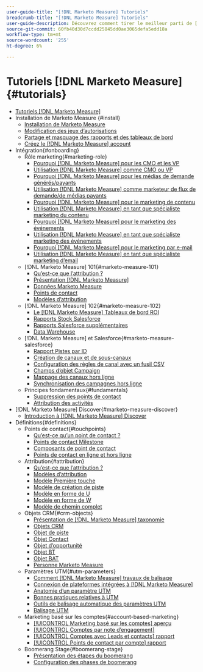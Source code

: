 ```yaml
---
user-guide-title: "[!DNL Marketo Measure] Tutoriels"
breadcrumb-title: "[!DNL Marketo Measure] Tutoriels"
user-guide-description: Découvrez comment tirer le meilleur parti de [!DNL Adobe Marketo Measure] (anciennement, [!DNL Bizible]), the industry's leading B2B marketing attribution application. Watch tutorials on installation, onboarding, [!DNL Marketo Measure] les fondamentaux et les définitions.
source-git-commit: 60fb40d30d7ccdd25845dd0ae3065defa5edd18a
workflow-type: tm+mt
source-wordcount: '255'
ht-degree: 6%

---
```



# Tutoriels [!DNL Marketo Measure] {#tutorials}

+ [Tutoriels [!DNL Marketo Measure]](overview.md)
+ Installation de Marketo Measure {#install}
   + [Installation de Marketo Measure](installing/install-production.md)
   + [Modification des jeux d’autorisations](installing/modify-permission-sets-production.md)
   + [Partage et masquage des rapports et des tableaux de bord](installing/sharing-reports-production.md)
   + [Créez le [!DNL Marketo Measure] account](installing/creating-marketo-measure-account-production.md)
+ Intégration{#onboarding}
   + Rôle marketing{#marketing-role}
      + [Pourquoi [!DNL Marketo Measure] pour les CMO et les VP](onboarding/marketing-role/cmo-and-vp-why.md)
      + [Utilisation [!DNL Marketo Measure] comme CMO ou VP](onboarding/marketing-role/cmo-and-vp-using.md)
      + [Pourquoi [!DNL Marketo Measure] pour les médias de demande générés/payants](onboarding/marketing-role/demand-gen-why.md)
      + [Utilisation [!DNL Marketo Measure] comme marketeur de flux de demande/de médias payants](onboarding/marketing-role/demand-gen-using.md)
      + [Pourquoi [!DNL Marketo Measure] pour le marketing de contenu](onboarding/marketing-role/content-marketing-why.md)
      + [Utilisation [!DNL Marketo Measure] en tant que spécialiste marketing du contenu](onboarding/marketing-role/content-marketing-using.md)
      + [Pourquoi [!DNL Marketo Measure] pour le marketing des événements](onboarding/marketing-role/events-marketing-why.md)
      + [Utilisation [!DNL Marketo Measure] en tant que spécialiste marketing des événements](onboarding/marketing-role/events-marketing-using.md)
      + [Pourquoi [!DNL Marketo Measure] pour le marketing par e-mail](onboarding/marketing-role/email-marketing-why.md)
      + [Utilisation [!DNL Marketo Measure] en tant que spécialiste marketing d’email](onboarding/marketing-role/email-marketing-using.md)
   + [!DNL Marketo Measure] 101{#marketo-measure-101}
      + [Qu’est-ce que l’attribution ?](onboarding/marketo-measure-101/what-is-attribution.md)
      + [Présentation [!DNL Marketo Measure]](onboarding/marketo-measure-101/what-is-marketo-measure.md)
      + [Données Marketo Measure](onboarding/marketo-measure-101/marketo-measure-data.md)
      + [Points de contact](onboarding/marketo-measure-101/touchpoints.md)
      + [Modèles d’attribution](onboarding/marketo-measure-101/attribution-models.md)
   + [!DNL Marketo Measure] 102{#marketo-measure-102}
      + [Le [!DNL Marketo Measure] Tableaux de bord ROI](onboarding/marketo-measure-102/roi-dashboards.md)
      + [Rapports Stock Salesforce](onboarding/marketo-measure-102/stock-salesforce-reports.md)
      + [Rapports Salesforce supplémentaires](onboarding/marketo-measure-102/addtional-salesforce-reports.md)
      + [Data Warehouse](onboarding/marketo-measure-102/data-warehouse.md)
   + [!DNL Marketo Measure] et Salesforce{#marketo-measure-salesforce}
      + [Rapport Pistes par ID](onboarding/marketo-measure-salesforce/leads-by-id-report.md)
      + [Création de canaux et de sous-canaux](onboarding/marketo-measure-salesforce/creating-channels-subchannels.md)
      + [Configuration des règles de canal avec un fusil CSV](onboarding/marketo-measure-salesforce/channel-rules-csv.md)
      + [Champs d’objet Campaign](onboarding/marketo-measure-salesforce/campaign-object-fields.md)
      + [Mappage des canaux hors ligne](onboarding/marketo-measure-salesforce/mapping-offline-channels.md)
      + [Synchronisation des campagnes hors ligne](onboarding/marketo-measure-salesforce/syncing-offline-campaigns.md)
   + Principes fondamentaux{#fundamentals}
      + [Suppression des points de contact](onboarding/marketo-measure-salesforce/touchpoint-suppression.md)
      + [Attribution des activités](onboarding/fundamentals/activities-attribution.md)
+ [!DNL Marketo Measure] Discover{#marketo-measure-discover}
   + [Introduction à [!DNL Marketo Measure] Discover](marketo-measure-discover/introduction-to-marketo-measure-discover.md)
+ Définitions{#definitions}
   + Points de contact{#touchpoints}
      + [Qu’est-ce qu’un point de contact ?](definitions/touchpoints/what-is-a-touchpoint.md)
      + [Points de contact Milestone](definitions/touchpoints/milestone-touchpoints.md)
      + [Composants de point de contact](definitions/touchpoints/touchpoint-components.md)
      + [Points de contact en ligne et hors ligne](definitions/touchpoints/online-offline-touchpoints.md)
   + Attribution{#attribution}
      + [Qu’est-ce que l’attribution ?](definitions/attribution/what-is-attribution.md)
      + [Modèles d’attribution](definitions/attribution/attribution-models.md)
      + [Modèle Première touche](definitions/attribution/first-touch-model.md)
      + [Modèle de création de piste](definitions/attribution/lead-creation-model.md)
      + [Modèle en forme de U](definitions/attribution/u-shaped-model.md)
      + [Modèle en forme de W](definitions/attribution/w-shaped-model.md)
      + [Modèle de chemin complet](definitions/attribution/full-path-model.md)
   + Objets CRM{#crm-objects}
      + [Présentation de [!DNL Marketo Measure] taxonomie](definitions/crm-objects/taxonomy-overview.md)
      + [Objets CRM](definitions/crm-objects/crm-objects.md)
      + [Objet de piste](definitions/crm-objects/lead-object.md)
      + [Objet Contact](definitions/crm-objects/contact-object.md)
      + [Objet d’opportunité](definitions/crm-objects/opportunity-object.md)
      + [Objet BT](definitions/crm-objects/bt-object.md)
      + [Objet BAT](definitions/crm-objects/bat-object.md)
      + [Personne Marketo Measure](definitions/crm-objects/marketo-measure-person.md)
   + Paramètres UTM{#utm-parameters}
      + [Comment [!DNL Marketo Measure] travaux de balisage](definitions/utm-parameters/how-marketo-measure-tagging-works.md)
      + [Connexion de plateformes intégrées à [!DNL Marketo Measure]](definitions/utm-parameters/connecting-integrated-platforms-with-marketo-measure.md)
      + [Anatomie d’un paramètre UTM](definitions/utm-parameters/anatomy-of-a-utm-parameter.md)
      + [Bonnes pratiques relatives à UTM](definitions/utm-parameters/utm-best-practices.md)
      + [Outils de balisage automatique des paramètres UTM](definitions/utm-parameters/utm-parameter-auto-tagging-tools.md)
      + [Balisage UTM](definitions/utm-parameters/utm-tagging.md)
   + Marketing basé sur les comptes{#account-based-marketing}
      + [[!UICONTROL Marketing basé sur les comptes] aperçu](definitions/account-based-marketing/abm-overview.md)
      + [[!UICONTROL Comptes par note d’engagement]](definitions/account-based-marketing/accounts-by-engagement-score.md)
      + [[!UICONTROL Comptes avec Leads et contacts] rapport](definitions/account-based-marketing/accounts-with-leads-and-contacts.md)
      + [[!UICONTROL Points de contact par compte] rapport](definitions/account-based-marketing/touchpoints-per-account-report.md)
   + Boomerang Stage{#boomerang-stage}
      + [Présentation des étapes du boomerang](definitions/boomerang-stage/introduction-to-boomerang-stages.md)
      + [Configuration des phases de boomerang](definitions/boomerang-stage/setting-up-boomerang-stages.md)
